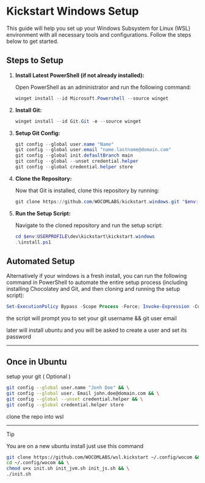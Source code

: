 # Kickstart Windows Setup

This guide will help you set up your Windows Subsystem for Linux (WSL) environment with all necessary tools and configurations. Follow the steps below to get started.

## Steps to Setup

1. **Install Latest PowerShell (if not already installed):**

    Open PowerShell as an administrator and run the following command:
    ```powershell
    winget install --id Microsoft.Powershell --source winget
    ```

2. **Install Git:**

    ```powershell
    winget install --id Git.Git -e --source winget
    ```

 3. **Setup Git Config:**
    ```powershell
    git config --global user.name "Name" 
    git config --global user.email "name.lastname@domain.com"
    git config --global init.defaultBranch main
    git config --global --unset credential.helper
    git config --global credential.helper store
    ```   

4. **Clone the Repository:**

    Now that Git is installed, clone this repository by running:
    ```powershell
    git clone https://github.com/WOCOMLABS/kickstart.windows.git "$env:USERPROFILE\dev\kickstart\kickstart.windows"
    ```

5. **Run the Setup Script:**

    Navigate to the cloned repository and run the setup script:
    ```powershell
    cd $env:USERPROFILE\dev\kickstart\kickstart.windows
    .\install.ps1
    ```

## Automated Setup

Alternatively if your windows is a fresh install, you can run the following command in PowerShell to automate the entire setup process (including installing Chocolatey and Git, and then cloning and running the setup script):

```powershell
Set-ExecutionPolicy Bypass -Scope Process -Force; Invoke-Expression -Command (curl -H "Cache-Control: no-cache" -H "Pragma: no-cache" 'https://raw.githubusercontent.com/WOCOMLABS/kickstart.windows/main/scripts/download_and_extract_repository.ps1?t=' + (Get-Date).Ticks | Out-String)
```

the script will prompt you to 
set your git username && git user email

later will install ubuntu and you will be asked to create a user and set its password

----

## Once in Ubuntu 

setup your git ( Optional )
```bash
git config --global user.name "Jonh Doe" && \
git config --global user. Email john.doe@domain.com && \
git config --global --unset credential.helper && \
git config --global credential.helper store

```

clone the repo into wsl  

----

> [!TIP]
> You are on a new ubuntu install just use this command

```bash
git clone https://github.com/WOCOMLABS/wsl.kickstart ~/.config/wocom && \
cd ~/.config/wocom && \
chmod u+x init.sh init_jvm.sh init_js.sh && \
./init.sh
```